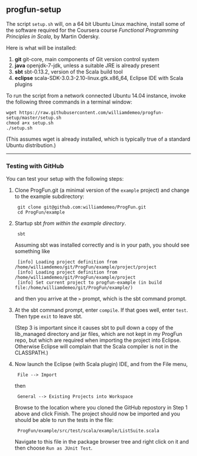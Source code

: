 ## progfun-setup

The script `setup.sh` will, on a 64 bit Ubuntu Linux machine, install some of the software
required for the Coursera course *Functional Programming Principles in Scala*, by Martin Odersky.

Here is what will be installed:

1. **git**  git-core, main components of Git version control system
2. **java** openjdk-7-jdk, unless a suitable JRE is already present
3. **sbt** sbt-0.13.2, version of the Scala build tool
4. **eclipse** scala-SDK-3.0.3-2.10-linux.gtk.x86_64, Eclipse IDE with Scala plugins

To run the script from a network connected Ubuntu 14.04 instance, invoke the following
three commands in a terminal window:

    wget https://raw.githubusercontent.com/williamdemeo/progfun-setup/master/setup.sh
	chmod a+x setup.sh
	./setup.sh

(This assumes wget is already installed, which is typically true of a standard Ubuntu distribution.)


-----------------------------------------------------------------

### Testing with GitHub

You can test your setup with the following steps:

1. Clone ProgFun.git (a minimal version of the `example` project) and change to the example subdirectory:

        git clone git@github.com:williamdemeo/ProgFun.git
		cd ProgFun/example

2. Startup sbt *from within the example directory*.

        sbt

   Assuming sbt was installed correctly and is in your path, you should see
   something like

        [info] Loading project definition from /home/williamdemeo/git/ProgFun/example/project/project
        [info] Loading project definition from /home/williamdemeo/git/ProgFun/example/project
        [info] Set current project to progfun-example (in build file:/home/williamdemeo/git/ProgFun/example/)

   and then you arrive at the `>` prompt, which is the sbt command prompt.

3. At the sbt command prompt, enter `compile`. If that goes well, enter `test`.
   Then type `exit` to leave sbt.

   (Step 3 is important since it causes sbt to pull down a copy of the
   lib_managed directory and jar files, which are not kept in my ProgFun
   repo, but which are required when importing the project into
   Eclipse. Otherwise Eclipse will complain that the Scala compiler is not in
   the CLASSPATH.)

4. Now launch the Eclipse (with Scala plugin) IDE, and from the File menu,

        File --> Import
		
   then

        General --> Existing Projects into Workspace

   Browse to the location where you cloned the GitHub repostory in Step 1 above
   and click Finish.  The project should now be imported and you should be able to run
   the tests in the file:

        ProgFun/example/src/test/scala/example/ListSuite.scala

   Navigate to this file in the package browser tree and right click on it and then choose `Run as JUnit Test`.
